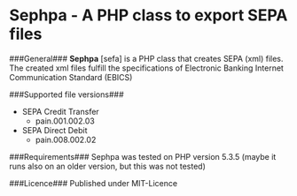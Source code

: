 Sephpa - A PHP class to export SEPA files
===============

###General###
**Sephpa** [sefa] is a PHP class that creates SEPA (xml) files. The created xml files fulfill the specifications of Electronic Banking Internet Communication Standard (EBICS)

###Supported file versions###
- SEPA Credit Transfer
  - pain.001.002.03
- SEPA Direct Debit
  - pain.008.002.02

###Requirements###
Sephpa was tested on PHP version 5.3.5 (maybe it runs also on an older version, but this was not tested)

###Licence###
Published under MIT-Licence
